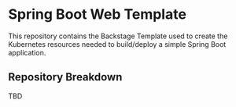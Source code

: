 # Spring Boot Web Template

This repository contains the Backstage Template used to create the Kubernetes resources needed to build/deploy a simple Spring Boot application.

## Repository Breakdown

TBD
